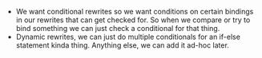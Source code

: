 - We want conditional rewrites so we want conditions on certain bindings in our rewrites that can get checked for. So when we compare or try to bind something we can just check a conditional for that thing.
- Dynamic rewrites, we can just do multiple conditionals for an if-else statement kinda thing. Anything else, we can add it ad-hoc later.